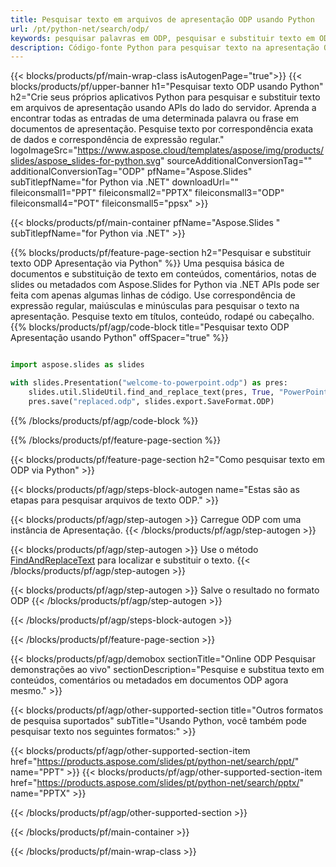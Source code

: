 ```yaml
---
title: Pesquisar texto em arquivos de apresentação ODP usando Python
url: /pt/python-net/search/odp/
keywords: pesquisar palavras em ODP, pesquisar e substituir texto em ODP, pesquisar texto ODP Apresentação
description: Código-fonte Python para pesquisar texto na apresentação ODP.
---
```


{{< blocks/products/pf/main-wrap-class isAutogenPage="true">}}
{{< blocks/products/pf/upper-banner h1="Pesquisar texto ODP usando Python" h2="Crie seus próprios aplicativos Python para pesquisar e substituir texto em arquivos de apresentação usando APIs do lado do servidor. Aprenda a encontrar todas as entradas de uma determinada palavra ou frase em documentos de apresentação. Pesquise texto por correspondência exata de dados e correspondência de expressão regular." logoImageSrc="https://www.aspose.cloud/templates/aspose/img/products/slides/aspose_slides-for-python.svg" sourceAdditionalConversionTag="" additionalConversionTag="ODP" pfName="Aspose.Slides" subTitlepfName="for Python via .NET" downloadUrl="" fileiconsmall1="PPT" fileiconsmall2="PPTX" fileiconsmall3="ODP" fileiconsmall4="POT" fileiconsmall5="ppsx" >}}

{{< blocks/products/pf/main-container pfName="Aspose.Slides " subTitlepfName="for Python via .NET" >}}

{{% blocks/products/pf/feature-page-section  h2="Pesquisar e substituir texto ODP Apresentação via Python" %}}
Uma pesquisa básica de documentos e substituição de texto em conteúdos, comentários, notas de slides ou metadados com Aspose.Slides for Python via .NET APIs pode ser feita com apenas algumas linhas de código. Use correspondência de expressão regular, maiúsculas e minúsculas para pesquisar o texto na apresentação. Pesquise texto em títulos, conteúdo, rodapé ou cabeçalho.
{{% blocks/products/pf/agp/code-block title="Pesquisar texto ODP Apresentação usando Python" offSpacer="true" %}}

```py

import aspose.slides as slides

with slides.Presentation("welcome-to-powerpoint.odp") as pres:
    slides.util.SlideUtil.find_and_replace_text(pres, True, "PowerPoint", "Aspose.Slides", None)
    pres.save("replaced.odp", slides.export.SaveFormat.ODP)
```

{{% /blocks/products/pf/agp/code-block %}}

{{% /blocks/products/pf/feature-page-section %}}

{{< blocks/products/pf/feature-page-section  h2="Como pesquisar texto em ODP via Python" >}}

{{< blocks/products/pf/agp/steps-block-autogen name="Estas são as etapas para pesquisar arquivos de texto ODP." >}}

{{< blocks/products/pf/agp/step-autogen >}}
Carregue ODP com uma instância de Apresentação.
{{< /blocks/products/pf/agp/step-autogen >}}

{{< blocks/products/pf/agp/step-autogen >}}
Use o método [FindAndReplaceText](https://reference.aspose.com/slides/python-net/aspose.slides.util/slideutil/) para localizar e substituir o texto.
{{< /blocks/products/pf/agp/step-autogen >}}

{{< blocks/products/pf/agp/step-autogen >}}
Salve o resultado no formato ODP
{{< /blocks/products/pf/agp/step-autogen >}}

{{< /blocks/products/pf/agp/steps-block-autogen >}}

{{< /blocks/products/pf/feature-page-section >}}

{{< blocks/products/pf/agp/demobox sectionTitle="Online ODP Pesquisar demonstrações ao vivo" sectionDescription="Pesquise e substitua texto em conteúdos, comentários ou metadados em documentos ODP agora mesmo." >}}

{{< blocks/products/pf/agp/other-supported-section title="Outros formatos de pesquisa suportados" subTitle="Usando Python, você também pode pesquisar texto nos seguintes formatos:" >}}

{{< blocks/products/pf/agp/other-supported-section-item href="https://products.aspose.com/slides/pt/python-net/search/ppt/" name="PPT" >}}
{{< blocks/products/pf/agp/other-supported-section-item href="https://products.aspose.com/slides/pt/python-net/search/pptx/" name="PPTX" >}}


{{< /blocks/products/pf/agp/other-supported-section >}}

{{< /blocks/products/pf/main-container >}}
    
{{< /blocks/products/pf/main-wrap-class >}}